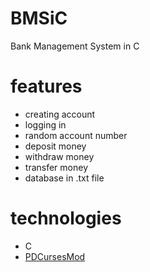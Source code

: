 # BMSiC
Bank Management System in C

# features
- creating account
- logging in
- random account number
- deposit money
- withdraw money
- transfer money
- database in .txt file

# technologies
- C
- [PDCursesMod](https://github.com/Bill-Gray/PDCursesMod)
